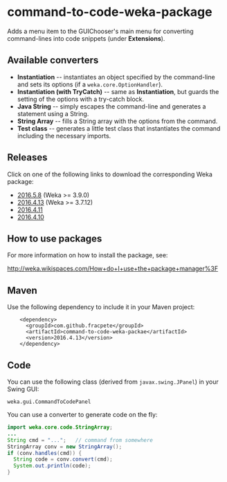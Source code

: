command-to-code-weka-package
============================

Adds a menu item to the GUIChooser's main menu for converting command-lines
into code snippets (under **Extensions**).


Available converters
--------------------

* **Instantiation** -- instantiates an object specified by the command-line
  and sets its options (if a `weka.core.OptionHandler`).
* **Instantiation (with TryCatch)** -- same as **Instantiation**, but guards
  the setting of the options with a try-catch block.
* **Java String** -- simply escapes the command-line and generates a statement 
  using a String.
* **String Array** -- fills a String array with the options from the command.
* **Test class** -- generates a little test class that instantiates the command
  including the necessary imports.


Releases
--------

Click on one of the following links to download the corresponding Weka package:

* [2016.5.8](https://github.com/fracpete/command-to-code-weka-package/releases/download/v2016.5.8/command-to-code-2016.5.8.zip) (Weka >= 3.9.0)
* [2016.4.13](https://github.com/fracpete/command-to-code-weka-package/releases/download/v2016.4.13/command-to-code-2016.4.13.zip) (Weka >= 3.7.12)
* [2016.4.11](https://github.com/fracpete/command-to-code-weka-package/releases/download/v2016.4.11/command-to-code-2016.4.11.zip)
* [2016.4.10](https://github.com/fracpete/command-to-code-weka-package/releases/download/v2016.4.10/command-to-code-2016.4.10.zip)


How to use packages
-------------------

For more information on how to install the package, see:

http://weka.wikispaces.com/How+do+I+use+the+package+manager%3F


Maven
-----

Use the following dependency to include it in your Maven project:

```
    <dependency>
      <groupId>com.github.fracpete</groupId>
      <artifactId>command-to-code-weka-packae</artifactId>
      <version>2016.4.13</version>
    </dependency>
```


Code
----

You can use the following class (derived from `javax.swing.JPanel`) in your 
Swing GUI:

```
weka.gui.CommandToCodePanel
```

You can use a converter to generate code on the fly:

```java
import weka.core.code.StringArray;
...
String cmd = "...";   // command from somewhere
StringArray conv = new StringArray();
if (conv.handles(cmd)) {
  String code = conv.convert(cmd);
  System.out.println(code);
}
```
